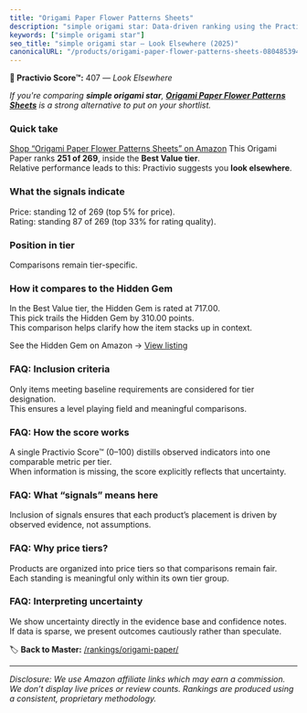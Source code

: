 ```yaml
---
title: "Origami Paper Flower Patterns Sheets"
description: "simple origami star: Data-driven ranking using the Practivio Score™. Positioned by quality, value, demand, findability, momentum."
keywords: ["simple origami star"]
seo_title: "simple origami star — Look Elsewhere (2025)"
canonicalURL: "/products/origami-paper-flower-patterns-sheets-0804853940/"
---
```


**🚫 Practivio Score™:** 407 — _Look Elsewhere_


*If you're comparing **simple origami star**, **[Origami Paper Flower Patterns Sheets](https://www.amazon.com/dp/0804853940?tag=practivio-20)** is a strong alternative to put on your shortlist.*
### Quick take
[Shop “Origami Paper Flower Patterns Sheets” on Amazon](https://www.amazon.com/dp/0804853940?tag=practivio-20)
This Origami Paper ranks **251 of 269**, inside the **Best Value tier**.  
Relative performance leads to this: Practivio suggests you **look elsewhere**.

### What the signals indicate
Price: standing 12 of 269 (top 5% for price).  
Rating: standing 87 of 269 (top 33% for rating quality).  

### Position in tier
Comparisons remain tier-specific.

### How it compares to the Hidden Gem
In the Best Value tier, the Hidden Gem is rated at 717.00.  
This pick trails the Hidden Gem by 310.00 points.  
This comparison helps clarify how the item stacks up in context.  

See the Hidden Gem on Amazon → [View listing](https://www.amazon.com/dp/B0BQTYYVZH?tag=practivio-20)

### FAQ: Inclusion criteria
Only items meeting baseline requirements are considered for tier designation.  
This ensures a level playing field and meaningful comparisons.

### FAQ: How the score works
A single Practivio Score™ (0–100) distills observed indicators into one comparable metric per tier.  
When information is missing, the score explicitly reflects that uncertainty.

### FAQ: What “signals” means here
Inclusion of signals ensures that each product’s placement is driven by observed evidence, not assumptions.

### FAQ: Why price tiers?
Products are organized into price tiers so that comparisons remain fair.  
Each standing is meaningful only within its own tier group.

### FAQ: Interpreting uncertainty
We show uncertainty directly in the evidence base and confidence notes.  
If data is sparse, we present outcomes cautiously rather than speculate.


🏷️ **Back to Master:** [/rankings/origami-paper/](/rankings/origami-paper/)

---
_Disclosure: We use Amazon affiliate links which may earn a commission. We don’t display live prices or review counts. Rankings are produced using a consistent, proprietary methodology._
